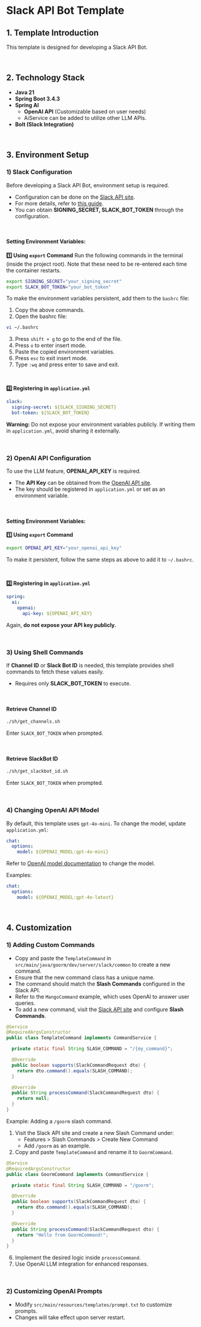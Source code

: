 # Slack API Bot Template

## 1. Template Introduction

This template is designed for developing a Slack API Bot.

<br>

## 2. Technology Stack

- **Java 21**
- **Spring Boot 3.4.3**
- **Spring AI**
    - **OpenAI API** (Customizable based on user needs)
    - AiService can be added to utilize other LLM APIs.
- **Bolt (Slack Integration)**

<br>

## 3. Environment Setup

### 1) Slack Configuration

Before developing a Slack API Bot, environment setup is required.

- Configuration can be done on the [Slack API site](https://api.slack.com/apps/).
- For more details, refer to [this guide](https://tech.goorm.io/ko/%EC%8A%AC%EB%9E%99%EB%B4%87-%EB%A7%8C%EB%93%A4%EA%B8%B0-%EC%96%B4%EB%A0%B5%EC%A7%80-%EC%95%8A%EC%95%84%EC%9A%94/).
- You can obtain **SIGNING_SECRET, SLACK_BOT_TOKEN** through the configuration.

<br>

#### Setting Environment Variables:

**1️⃣ Using `export` Command**
Run the following commands in the terminal (inside the project root). Note that these need to be re-entered each time the container restarts.

```sh
export SIGNING_SECRET="your_signing_secret"
export SLACK_BOT_TOKEN="your_bot_token"
```

To make the environment variables persistent, add them to the `bashrc` file:

1. Copy the above commands.
2. Open the bashrc file:

```sh
vi ~/.bashrc
```

3. Press `shift + g` to go to the end of the file.
4. Press `o` to enter insert mode.
5. Paste the copied environment variables.
6. Press `esc` to exit insert mode.
7. Type `:wq` and press enter to save and exit.

<br>

**2️⃣ Registering in `application.yml`**

```yaml
slack:
  signing-secret: ${SLACK_SIGNING_SECRET}
  bot-token: ${SLACK_BOT_TOKEN}
```

**Warning:** Do not expose your environment variables publicly. If writing them in `application.yml`, avoid sharing it externally.

<br>

### 2) OpenAI API Configuration

To use the LLM feature, **OPENAI_API_KEY** is required.

- The **API Key** can be obtained from the [OpenAI API site](https://openai.com/index/openai-api/).
- The key should be registered in `application.yml` or set as an environment variable.

<br>

#### Setting Environment Variables:

**1️⃣ Using `export` Command**

```sh
export OPENAI_API_KEY="your_openai_api_key"
```

To make it persistent, follow the same steps as above to add it to `~/.bashrc`.

<br>

**2️⃣ Registering in `application.yml`**

```yaml
spring:
  ai:
    openai:
      api-key: ${OPENAI_API_KEY}
```

Again, **do not expose your API key publicly.**

<br>

### 3) Using Shell Commands

If **Channel ID** or **Slack Bot ID** is needed, this template provides shell commands to fetch these values easily.

- Requires only **SLACK_BOT_TOKEN** to execute.

<br>

#### Retrieve Channel ID

```sh
./sh/get_channels.sh
```

Enter `SLACK_BOT_TOKEN` when prompted.

<br>

#### Retrieve SlackBot ID

```sh
./sh/get_slackbot_id.sh
```

Enter `SLACK_BOT_TOKEN` when prompted.

<br>

### 4) Changing OpenAI API Model

By default, this template uses `gpt-4o-mini`. To change the model, update `application.yml`:

```yaml
chat:
  options:
    model: ${OPENAI_MODEL:gpt-4o-mini}
```

Refer to [OpenAI model documentation](https://platform.openai.com/docs/models) to change the model.

Examples:
```yaml
chat:
  options:
    model: ${OPENAI_MODEL:gpt-4o-latest}
```

<br>

## 4. Customization

### 1) Adding Custom Commands

- Copy and paste the `TemplateCommand` in `src/main/java/goorm/dev/server/slack/common` to create a new command.
- Ensure that the new command class has a unique name.
- The command should match the **Slash Commands** configured in the Slack API.
- Refer to the `MangoCommand` example, which uses OpenAI to answer user queries.
- To add a new command, visit the [Slack API site](https://api.slack.com/apps/) and configure **Slash Commands**.

```java
@Service
@RequiredArgsConstructor
public class TemplateCommand implements CommandService {

  private static final String SLASH_COMMAND = "/{my_command}";

  @Override
  public boolean supports(SlackCommandRequest dto) {
    return dto.command().equals(SLASH_COMMAND);
  }

  @Override
  public String processCommand(SlackCommandRequest dto) {
    return null;
  }
}
```

Example: Adding a `/goorm` slash command.

1. Visit the Slack API site and create a new Slash Command under:
    - Features > Slash Commands > Create New Command
    - Add `/goorm` as an example.
2. Copy and paste `TemplateCommand` and rename it to `GoormCommand`.

```java
@Service
@RequiredArgsConstructor
public class GoormCommand implements CommandService {

  private static final String SLASH_COMMAND = "/goorm";

  @Override
  public boolean supports(SlackCommandRequest dto) {
    return dto.command().equals(SLASH_COMMAND);
  }

  @Override
  public String processCommand(SlackCommandRequest dto) {
    return "Hello from GoormCommand!";
  }
}
```

6. Implement the desired logic inside `processCommand`.
7. Use OpenAI LLM integration for enhanced responses.

<br>

### 2) Customizing OpenAI Prompts

- Modify `src/main/resources/templates/prompt.txt` to customize prompts.
- Changes will take effect upon server restart.
